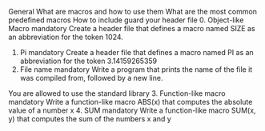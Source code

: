 General
What are macros and how to use them
What are the most common predefined macros
How to include guard your header file
0. Object-like Macro
mandatory
Create a header file that defines a macro named SIZE as an abbreviation for the token 1024.
1. Pi
mandatory
Create a header file that defines a macro named PI as an abbreviation for the token 3.14159265359
2. File name
mandatory
Write a program that prints the name of the file it was compiled from, followed by a new line.

You are allowed to use the standard library
3. Function-like macro
mandatory
Write a function-like macro ABS(x) that computes the absolute value of a number x
4. SUM
mandatory
Write a function-like macro SUM(x, y) that computes the sum of the numbers x and y

